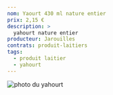 ```yaml
---
nom: Yaourt 430 ml nature entier
prix: 2,15 €
description: >
  yahourt nature entier
producteur: Jarouilles
contrats: produit-laitiers
tags: 
  - produit laitier
  - yahourt
---
```


![photo du yahourt](./media/yahourt.jpg)